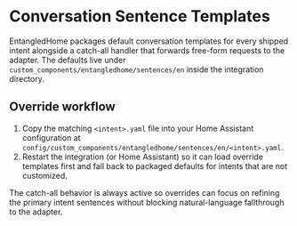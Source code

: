 # Conversation Sentence Templates

EntangledHome packages default conversation templates for every shipped intent alongside a
catch-all handler that forwards free-form requests to the adapter. The defaults live under
`custom_components/entangledhome/sentences/en` inside the integration directory.

## Override workflow

1. Copy the matching `<intent>.yaml` file into your Home Assistant configuration at
   `config/custom_components/entangledhome/sentences/en/<intent>.yaml`.
2. Restart the integration (or Home Assistant) so it can load override templates first and fall back
   to packaged defaults for intents that are not customized.

The catch-all behavior is always active so overrides can focus on refining the primary intent
sentences without blocking natural-language fallthrough to the adapter.
